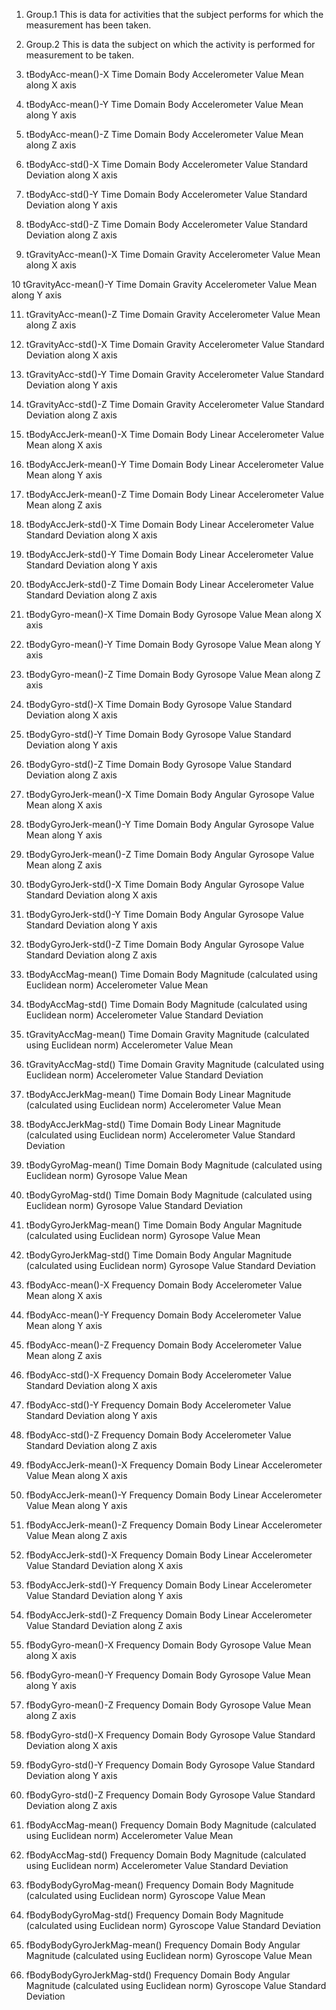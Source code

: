 1. Group.1 
This is data for activities that the subject performs for which the measurement has been taken.
2. Group.2 
This is data the subject on which the activity is performed for measurement to be taken.
3. tBodyAcc-mean()-X 
Time Domain Body Accelerometer Value Mean along X axis

4. tBodyAcc-mean()-Y 
Time Domain Body Accelerometer Value Mean along Y axis

5. tBodyAcc-mean()-Z 
Time Domain Body Accelerometer Value Mean along Z axis

6. tBodyAcc-std()-X 
Time Domain Body Accelerometer Value Standard Deviation along X axis

7. tBodyAcc-std()-Y 
Time Domain Body Accelerometer Value Standard Deviation along Y axis

8. tBodyAcc-std()-Z 
Time Domain Body Accelerometer Value Standard Deviation along Z axis

9. tGravityAcc-mean()-X 
Time Domain Gravity Accelerometer Value Mean along X axis

10 tGravityAcc-mean()-Y 
Time Domain Gravity Accelerometer Value Mean along Y axis

11. tGravityAcc-mean()-Z 
Time Domain Gravity Accelerometer Value Mean along Z axis

12. tGravityAcc-std()-X 
Time Domain Gravity Accelerometer Value Standard Deviation along X axis

13. tGravityAcc-std()-Y 
Time Domain Gravity Accelerometer Value Standard Deviation along Y axis

14. tGravityAcc-std()-Z 
Time Domain Gravity Accelerometer Value Standard Deviation along Z axis

15. tBodyAccJerk-mean()-X 
Time Domain Body Linear Accelerometer Value Mean along X axis

16. tBodyAccJerk-mean()-Y 
Time Domain Body Linear Accelerometer Value Mean along Y axis

17. tBodyAccJerk-mean()-Z 
Time Domain Body Linear Accelerometer Value Mean along Z axis

18. tBodyAccJerk-std()-X 
Time Domain Body Linear Accelerometer Value Standard Deviation along X axis

19. tBodyAccJerk-std()-Y 
Time Domain Body Linear Accelerometer Value Standard Deviation along Y axis

20. tBodyAccJerk-std()-Z 
Time Domain Body Linear Accelerometer Value Standard Deviation along Z axis

21. tBodyGyro-mean()-X 
Time Domain Body Gyrosope Value Mean along X axis

22. tBodyGyro-mean()-Y 
Time Domain Body Gyrosope Value Mean along Y axis

23. tBodyGyro-mean()-Z 
Time Domain Body Gyrosope Value Mean along Z axis

24. tBodyGyro-std()-X 
Time Domain Body Gyrosope Value Standard Deviation along X axis

25. tBodyGyro-std()-Y 
Time Domain Body Gyrosope Value Standard Deviation along Y axis

26. tBodyGyro-std()-Z 
Time Domain Body Gyrosope Value Standard Deviation along Z axis

27. tBodyGyroJerk-mean()-X 
Time Domain Body Angular Gyrosope Value Mean along X axis

28. tBodyGyroJerk-mean()-Y 
Time Domain Body Angular Gyrosope Value Mean along Y axis

29. tBodyGyroJerk-mean()-Z 
Time Domain Body Angular Gyrosope Value Mean along Z axis

30. tBodyGyroJerk-std()-X 
Time Domain Body Angular Gyrosope Value Standard Deviation along X axis

31. tBodyGyroJerk-std()-Y 
Time Domain Body Angular Gyrosope Value Standard Deviation along Y axis

32. tBodyGyroJerk-std()-Z 
Time Domain Body Angular Gyrosope Value Standard Deviation along Z axis

33. tBodyAccMag-mean() 
Time Domain Body Magnitude (calculated using Euclidean norm) Accelerometer Value Mean 

34. tBodyAccMag-std() 
Time Domain Body Magnitude (calculated using Euclidean norm) Accelerometer Value Standard Deviation

35. tGravityAccMag-mean() 
Time Domain Gravity Magnitude (calculated using Euclidean norm) Accelerometer Value Mean

36. tGravityAccMag-std() 
Time Domain Gravity Magnitude (calculated using Euclidean norm) Accelerometer Value Standard Deviation

37. tBodyAccJerkMag-mean() 
Time Domain Body Linear Magnitude (calculated using Euclidean norm) Accelerometer Value Mean 

38. tBodyAccJerkMag-std() 
Time Domain Body Linear Magnitude (calculated using Euclidean norm) Accelerometer Value Standard Deviation

39. tBodyGyroMag-mean() 
Time Domain Body Magnitude (calculated using Euclidean norm) Gyrosope Value Mean

40. tBodyGyroMag-std() 
Time Domain Body Magnitude (calculated using Euclidean norm) Gyrosope Value Standard Deviation 

41. tBodyGyroJerkMag-mean() 
Time Domain Body Angular Magnitude (calculated using Euclidean norm) Gyrosope Value Mean

42. tBodyGyroJerkMag-std() 
Time Domain Body Angular Magnitude (calculated using Euclidean norm) Gyrosope Value Standard Deviation

43. fBodyAcc-mean()-X 
Frequency Domain Body Accelerometer Value Mean along X axis

44. fBodyAcc-mean()-Y 
Frequency Domain Body Accelerometer Value Mean along Y axis

45. fBodyAcc-mean()-Z 
Frequency Domain Body Accelerometer Value Mean along Z axis

46. fBodyAcc-std()-X 
Frequency Domain Body Accelerometer Value Standard Deviation along X axis

47. fBodyAcc-std()-Y 
Frequency Domain Body Accelerometer Value Standard Deviation along Y axis

48. fBodyAcc-std()-Z 
Frequency Domain Body Accelerometer Value Standard Deviation along Z axis

49. fBodyAccJerk-mean()-X 
Frequency Domain Body Linear Accelerometer Value Mean along X axis

50. fBodyAccJerk-mean()-Y 
Frequency Domain Body Linear Accelerometer Value Mean along Y axis

51. fBodyAccJerk-mean()-Z 
Frequency Domain Body Linear Accelerometer Value Mean along Z axis

52. fBodyAccJerk-std()-X 
Frequency Domain Body Linear Accelerometer Value Standard Deviation along X axis

53. fBodyAccJerk-std()-Y 
Frequency Domain Body Linear Accelerometer Value Standard Deviation along Y axis

54. fBodyAccJerk-std()-Z 
Frequency Domain Body Linear Accelerometer Value Standard Deviation along Z axis

55. fBodyGyro-mean()-X 
Frequency Domain Body Gyrosope Value Mean along X axis

56. fBodyGyro-mean()-Y 
Frequency Domain Body Gyrosope Value Mean along Y axis

57. fBodyGyro-mean()-Z 
Frequency Domain Body Gyrosope Value Mean along Z axis

58. fBodyGyro-std()-X 
Frequency Domain Body Gyrosope Value Standard Deviation along X axis

59. fBodyGyro-std()-Y 
Frequency Domain Body Gyrosope Value Standard Deviation along Y axis

60. fBodyGyro-std()-Z 
Frequency Domain Body Gyrosope Value Standard Deviation along Z axis

61. fBodyAccMag-mean() 
Frequency Domain Body Magnitude (calculated using Euclidean norm) Accelerometer Value Mean

62. fBodyAccMag-std() 
Frequency Domain Body Magnitude (calculated using Euclidean norm) Accelerometer Value Standard Deviation

63. fBodyBodyGyroMag-mean() 
Frequency Domain Body Magnitude (calculated using Euclidean norm) Gyroscope Value Mean

64. fBodyBodyGyroMag-std() 
Frequency Domain Body Magnitude (calculated using Euclidean norm) Gyroscope Value Standard Deviation

65. fBodyBodyGyroJerkMag-mean() 
Frequency Domain Body Angular Magnitude (calculated using Euclidean norm) Gyroscope Value Mean

66. fBodyBodyGyroJerkMag-std() 
Frequency Domain Body Angular Magnitude (calculated using Euclidean norm) Gyroscope Value Standard Deviation
